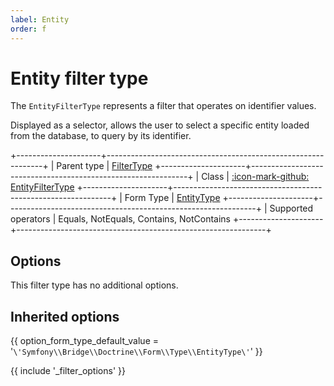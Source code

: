 ```yaml
---
label: Entity
order: f
---
```


# Entity filter type

The `EntityFilterType` represents a filter that operates on identifier values.

Displayed as a selector, allows the user to select a specific entity loaded from the database, to query by its identifier.

+---------------------+--------------------------------------------------------------+
| Parent type         | [FilterType](../../filter)
+---------------------+--------------------------------------------------------------+
| Class               | [:icon-mark-github: EntityFilterType](https://github.com/Kreyu/data-table-bundle/blob/main/src/Filter/Type/EntityFilterType.php)
+---------------------+--------------------------------------------------------------+
| Form Type           | [EntityType](https://symfony.com/doc/current/reference/forms/types/entity.html)
+---------------------+--------------------------------------------------------------+
| Supported operators | Equals, NotEquals, Contains, NotContains
+---------------------+--------------------------------------------------------------+

## Options

This filter type has no additional options.

## Inherited options

{{ option_form_type_default_value = '`\'Symfony\\Bridge\\Doctrine\\Form\\Type\\EntityType\'`' }}

{{ include '_filter_options' }}
